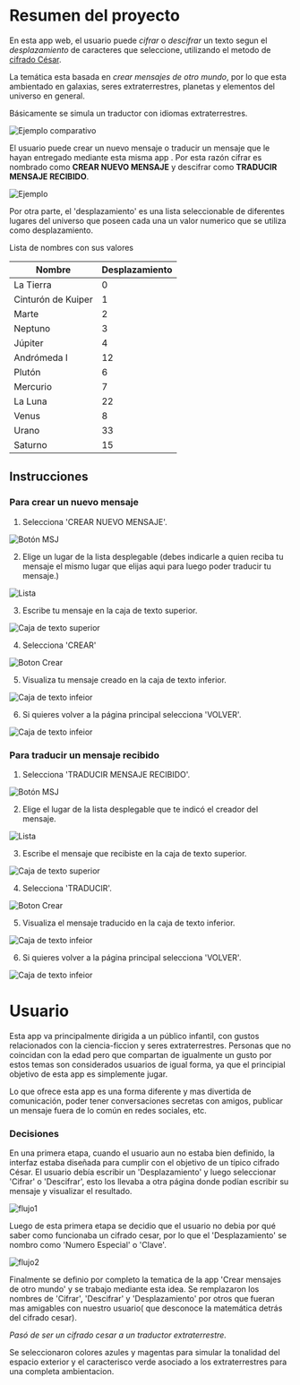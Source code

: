 # Resumen del proyecto
En esta app web, el usuario puede *cifrar* o *descifrar* un texto segun el *desplazamiento* de caracteres que seleccione, utilizando el metodo de [cifrado César](https://en.wikipedia.org/wiki/Caesar_cipher).

La temática esta basada en *crear mensajes de otro mundo*, por lo que esta ambientado en galaxias, seres extraterrestres, planetas y elementos del universo en general. 

Básicamente se simula un traductor con idiomas extraterrestres.

![Ejemplo comparativo](src/img/comparativo.png)


 
El usuario puede crear un nuevo mensaje o traducir un mensaje que le hayan entregado mediante esta misma app . Por esta razón cifrar es nombrado como **CREAR NUEVO MENSAJE** y descifrar como **TRADUCIR MENSAJE RECIBIDO**. 

![Ejemplo](src/img/botones.png)


Por otra parte, el 'desplazamiento' es una lista seleccionable de diferentes lugares del universo que poseen cada una un valor numerico que se  utiliza como desplazamiento.

Lista de nombres con sus valores

| Nombre      | Desplazamiento|
| ----------- | ----------- |
| La Tierra      |     0     |
| Cinturón de Kuiper   |     1    |
| Marte     | 2     |
| Neptuno  |     3    |
| Júpiter      | 4     |
| Andrómeda I   |     12    |
| Plutón     | 6     |
| Mercurio  |     7    |
| La Luna      | 22     |
| Venus      | 8    |
| Urano    |     33   |
| Saturno    | 15     |

## Instrucciones
### Para crear un nuevo mensaje 

1. Selecciona 'CREAR NUEVO MENSAJE'.

![Botón MSJ](src/img/botonmsj.png)

2. Elige un lugar de la lista desplegable
(debes indicarle a quien reciba tu mensaje el mismo lugar que elijas aqui para luego poder traducir tu mensaje.)

![Lista](src/img/seleccion1A.png)

3. Escribe tu mensaje en la caja de texto superior.

![Caja de texto superior](src/img/cajatexto1.png)

4. Selecciona 'CREAR'

![Boton Crear](src/img/crearboton.png)

5. Visualiza tu mensaje creado en la caja de texto inferior.

![Caja de texto infeior](src/img/cajatexto2.png)

6. Si quieres volver a la página principal selecciona 'VOLVER'.

![Caja de texto infeior](src/img/volverboton.png)

### Para traducir un mensaje recibido

1. Selecciona 'TRADUCIR MENSAJE RECIBIDO'.

![Botón MSJ](src/img/traducirboton.png)

2. Elige el lugar de la lista desplegable que te indicó el creador del mensaje.


![Lista](src/img/seleccionB.png)

3. Escribe el mensaje que recibiste en la caja de texto superior.

![Caja de texto superior](src/img/cajatexto1.png)

4. Selecciona 'TRADUCIR'.

![Boton Crear](src/img/traducirbotonB.png)

5. Visualiza el mensaje traducido en la caja de texto inferior.

![Caja de texto infeior](src/img/cajatexto2.png)

6. Si quieres volver a la página principal selecciona 'VOLVER'.

![Caja de texto infeior](src/img/volverboton.png)


# Usuario
Esta app va principalmente dirigida a un público infantil, con gustos relacionados con la ciencia-ficcion y seres extraterrestres. Personas que no coincidan con la edad pero que compartan de igualmente un gusto por estos temas son considerados usuarios de igual forma, ya que el principial objetivo de esta app es simplemente jugar.

Lo que ofrece esta app es una forma diferente y mas divertida de comunicación, poder tener conversaciones secretas con amigos, publicar un mensaje fuera de lo común en redes sociales, etc.

### Decisiones  
En una primera etapa, cuando el usuario aun no estaba bien definido, la interfaz estaba diseñada para cumplir con el objetivo de un típico cifrado César. El usuario debía escribir un 'Desplazamiento' y luego seleccionar 'Cifrar' o 'Descifrar', esto los llevaba a otra página donde podían escribir su mensaje y visualizar el resultado.
 
 ![flujo1](src/img/prot1.jpeg)

Luego de esta primera etapa se decidio que el usuario no debia por qué saber como funcionaba un cifrado cesar, por lo que el 'Desplazamiento' se nombro como 'Numero Especial' o  'Clave'.

![flujo2](src/img/prot2.jpeg)

Finalmente se definio por completo la tematica de la app 'Crear mensajes de otro mundo' y se trabajo mediante esta idea. Se remplazaron los nombres de 'Cifrar', 'Descifrar' y 'Desplazamiento' por otros que fueran mas amigables con nuestro usuario( que desconoce la matemática detrás del cifrado cesar).

*Pasó de ser un cifrado cesar a un traductor extraterrestre.*

Se seleccionaron colores azules y magentas para simular la tonalidad del espacio exterior y el caracterisco verde asociado a los extraterrestres para una completa ambientacion. 